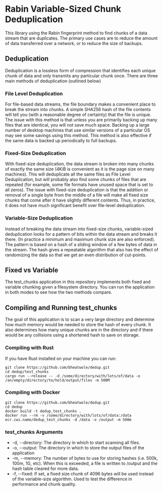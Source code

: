 # Rabin Variable-Sized Chunk Deduplication
This library using the Rabin fingerprint method to find chunks of a data stream that are duplicates. The primary use
cases are to reduce the amount of data transferred over a network, or to reduce the size of backups.

## Deduplication
Deduplication is a lossless form of compression that identifies each unique chunk of data and only transmits any
particular chunk once. There are three main methods of deduplication (outlined below)

### File Level Deduplication
For file-based data streams, the file boundary makes a convenient place to break the stream into chunks. A simple SHA256
hash of the file contents will tell you (with a reasonable degree of certainty) that the file is unique. The issue with
this method is that unless you are primarily backing up many files that are identical, you will not save much space.
Backing up a large number of desktop machines that use similar versions of a particular OS may see some savings using
this method. This method is also effective if the same data is backed up periodically to full backups.

### Fixed-Size Deduplication
With fixed-size deduplication, the data stream is broken into many chunks of exactly the same size (4KiB is convenient
as it is the page size on many machines). This will deduplicate all the same files as File Level Deduplication, but will
probably also find some chunks of files that are repeated (for example, some file formats have unused space that is set
to all zeros). The issue with fixed-size deduplication is that the addition or removal of a single byte from the middle
of a file will make all fixed size chunks that come after it have slightly different contents. Thus, in practice, it
does not have much significant benefit over file-level deduplication.

### Variable-Size Deduplication
Instead of breaking the data stream into fixed-size chunks, variable-sized deduplication looks for a pattern of bits
within the data stream and breaks it there. (In practice a minimum and maximum chunk size are also enforced). The
pattern is based on a hash of a sliding window of a few bytes of data in the stream. The hash gives a repeatable
algorithm that also has the effect of randomizing the data so that we get an even distribution of cut-points.

## Fixed vs Variable
The test_chunks application in this repository implements both fixed and variable chunking given a filesystem directory.
You can run the application in both modes to see how the two methods compare.

## Compiling and Running test_chunks
The goal of this application is to scan a very large directory and determine how much memory would be needed to store
the hash of every chunk. It also determines how many unique chunks are in the directory and if there would be any 
collisions using a shortened hash to save on storage.

### Compiling with Rust
If you have Rust installed on your machine you can run:
```
git clone https://github.com/bheatwole/dedup.git
cd dedup/test_chunks
cargo run --release -- -d /some/directory/with/lots/of/data -o /an/empty/directory/to/hold/output/files -m 500M
```

### Compiling with Docker
```
git clone https://github.com/bheatwole/dedup.git
cd dedup
docker build -t dedup_test_chunks .
docker run --rm -v /some/directory/with/lots/of/data:/data ecr.cwi.name/dedup_test_chunks -d /data -o /output -m 500m
```

### test_chunks Arguments
- -d, --directory: The directory in which to start scanning all files.
- -o, --output: The directory in which to store the output files of the application
- -m, --memory: The number of bytes to use for storing hashes (i.e. 500k, 100m, 1G, etc). When this is exceeded, a file is written to /output and the hash table cleared for more data.
- -f, --fixed: If set, a fixed size chunk of 4096 bytes will be used instead of the variable-size algorithm. Used to test the difference in performance and chunk quality.